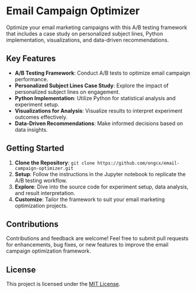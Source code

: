 # Email Campaign Optimizer

Optimize your email marketing campaigns with this A/B testing framework that includes a case study on personalized subject lines, Python implementation, visualizations, and data-driven recommendations.

## Key Features

- **A/B Testing Framework**: Conduct A/B tests to optimize email campaign performance.
- **Personalized Subject Lines Case Study**: Explore the impact of personalized subject lines on engagement.
- **Python Implementation**: Utilize Python for statistical analysis and experiment setup.
- **Visualizations for Analysis**: Visualize results to interpret experiment outcomes effectively.
- **Data-Driven Recommendations**: Make informed decisions based on data insights.

## Getting Started

1. **Clone the Repository**: `git clone https://github.com/ongcx/email-campaign-optimizer.git`
2. **Setup**: Follow the instructions in the Jupyter notebook to replicate the A/B testing workflow.
3. **Explore**: Dive into the source code for experiment setup, data analysis, and result interpretation.
4. **Customize**: Tailor the framework to suit your email marketing optimization projects.

## Contributions

Contributions and feedback are welcome! Feel free to submit pull requests for enhancements, bug fixes, or new features to improve the email campaign optimization framework.

## License

This project is licensed under the [MIT License](LICENSE).
